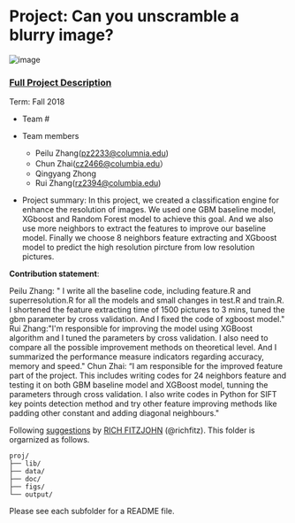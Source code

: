# Project: Can you unscramble a blurry image? 
![image](figs/example.png)

### [Full Project Description](doc/project3_desc.md)

Term: Fall 2018

+ Team #
+ Team members
	+ Peilu Zhang(pz2233@columnia.edu)
	+ Chun Zhai(cz2466@columbia.edu）
	+ Qingyang Zhong
	+ Rui Zhang(rz2394@columbia.edu)

+ Project summary: In this project, we created a classification engine for enhance the resolution of images. We used one GBM baseline model, XGboost and Random Forest model to achieve this goal. And we also use more neighbors to extract the features to improve our baseline model. Finally we choose 8 neighbors feature extracting and XGboost model to predict the high resolution pircture from low resolution pictures.

	
**Contribution statement**: 

Peilu Zhang: " I write all the baseline code, including feature.R and superresolution.R for all the models and small changes in test.R and train.R. I shortened the feature extracting time of 1500 pictures to 3 mins, tuned the gbm parameter by cross validation. And I fixed the code of xgboost model." 
Rui Zhang:"I'm responsible for improving the model using XGBoost algorithm and I tuned the parameters by cross validation. I also need to compare all the possible improvement methods on theoretical level. And I summarized the performance measure indicators regarding accuracy, memory and speed."
Chun Zhai: “I am responsible for the improved feature part of the project. This includes writing codes for 24 neighbors feature and testing it on both GBM baseline model and XGBoost model, tunning the parameters through cross validation. I also write codes in Python for SIFT key points detection method and try other feature improving methods like padding other constant and adding diagonal neighbours."


Following [suggestions](http://nicercode.github.io/blog/2013-04-05-projects/) by [RICH FITZJOHN](http://nicercode.github.io/about/#Team) (@richfitz). This folder is orgarnized as follows.

```
proj/
├── lib/
├── data/
├── doc/
├── figs/
└── output/
```

Please see each subfolder for a README file.
